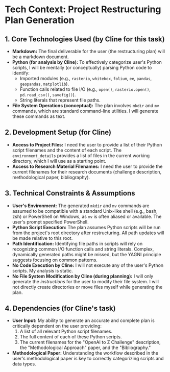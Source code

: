# Tech Context: Project Restructuring Plan Generation

## 1. Core Technologies Used (by Cline for this task)

*   **Markdown:** The final deliverable for the user (the restructuring plan) will be a markdown document.
*   **Python (for analysis by Cline):** To effectively categorize user's Python scripts, I will be mentally (or conceptually) parsing Python code to identify:
    *   Imported modules (e.g., `rasterio`, `whitebox`, `folium`, `ee`, `pandas`, `geopandas`, `matplotlib`).
    *   Function calls related to file I/O (e.g., `open()`, `rasterio.open()`, `pd.read_csv()`, `savefig()`).
    *   String literals that represent file paths.
*   **File System Operations (conceptual):** The plan involves `mkdir` and `mv` commands, which are standard command-line utilities. I will generate these commands as text.

## 2. Development Setup (for Cline)

*   **Access to Project Files:** I need the user to provide a list of their Python script filenames and the content of each script. The `environment_details` provides a list of files in the current working directory, which I will use as a starting point.
*   **Access to Research Material Filenames:** I need the user to provide the current filenames for their research documents (challenge description, methodological paper, bibliography).

## 3. Technical Constraints & Assumptions

*   **User's Environment:** The generated `mkdir` and `mv` commands are assumed to be compatible with a standard Unix-like shell (e.g., bash, zsh) or PowerShell on Windows, as `mv` is often aliased or available. The user's prompt specified PowerShell.
*   **Python Script Execution:** The plan assumes Python scripts will be run from the project's root directory after restructuring. All path updates will be made relative to this root.
*   **Path Identification:** Identifying file paths in scripts will rely on recognizing common I/O function calls and string literals. Complex, dynamically generated paths might be missed, but the YAGNI principle suggests focusing on common patterns.
*   **No Code Execution by Cline:** I will not execute any of the user's Python scripts. My analysis is static.
*   **No File System Modification by Cline (during planning):** I will only generate the *instructions* for the user to modify their file system. I will not directly create directories or move files myself while generating the plan.

## 4. Dependencies (for Cline's task)

*   **User Input:** My ability to generate an accurate and complete plan is critically dependent on the user providing:
    1.  A list of all relevant Python script filenames.
    2.  The full content of each of these Python scripts.
    3.  The current filenames for the "OpenAI to Z Challenge" description, the "Methodological Approach" paper, and the "Bibliography."
*   **Methodological Paper:** Understanding the workflow described in the user's methodological paper is key to correctly categorizing scripts and data types.
